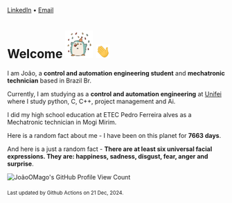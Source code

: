 [LinkedIn](https://www.linkedin.com/in/joão-pedro-gozzoli-b95641301/) &bull;
[Email](joaopedrogozzoli@gmail.com)

# Welcome <img src="happy.gif" height="64px" /> <img src="wave.gif" height="32px" />

I am João, a  **control and automation engineering student** and **mechatronic technician** based in Brazil Br.

Currently, I am studying as a **control and automation engineering** at [Unifei](https://unifei.edu.br) where I study python, C, C++, project management and Ai.

I did my high school education at ETEC Pedro Ferreira alves as a Mechatronic technician in Mogi Mirim.

Here is a random fact about me - I have been on this planet for **7663 days**.

And here is a just a random fact -  **There are at least six universal facial expressions. They are: happiness, sadness, disgust, fear, anger and surprise**.

![JoãoOMago's GitHub Profile View Count](https://komarev.com/ghpvc/?username=JoaoOMago)

<sub>Last updated by Github Actions on 21 Dec, 2024.</sub>
